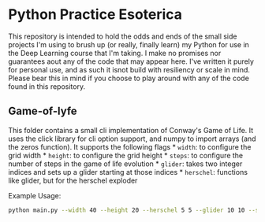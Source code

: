 # Python Practice Esoterica
This repository is intended to hold the odds and ends of the small side projects I'm using to brush up (or really, finally learn) my Python for use in the Deep Learning course that I'm taking. I make no promises nor guarantees aout any of the code that may appear here. I've written it purely for personal use, and as such it isnot build with resiliency or scale in mind. Please bear this in mind if you choose to play around with any of the code found in this repository.

## Game-of-lyfe
This folder contains a small cli implementation of Conway's Game of Life. It uses the click library for cli option support, and numpy to import arrays (and the zeros function). It supports the following flags
	* `width`: to configure the grid width
	* `height`: to configure the grid height
	* `steps`: to configure the number of steps in the game of life evolution
	* `glider`: takes two integer indices and sets up a glider starting at those indices
	* `herschel`: functions like glider, but for the herschel exploder

Example Usage:
```sh
python main.py --width 40 --height 20 --herschel 5 5 --glider 10 10 --steps 0
``` 
